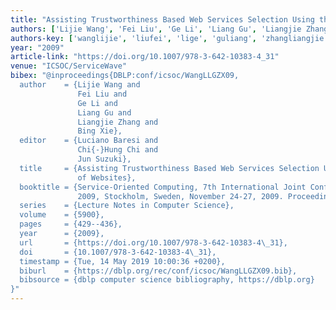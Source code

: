 ```yaml
---
title: "Assisting Trustworthiness Based Web Services Selection Using the Fidelity of Websites"
authors: ['Lijie Wang', 'Fei Liu', 'Ge Li', 'Liang Gu', 'Liangjie Zhang', 'Bing Xie']
authors-key: ['wanglijie', 'liufei', 'lige', 'guliang', 'zhangliangjie', 'xiebing']
year: "2009"
article-link: "https://doi.org/10.1007/978-3-642-10383-4_31"
venue: "ICSOC/ServiceWave"
bibex: "@inproceedings{DBLP:conf/icsoc/WangLLGZX09,
  author    = {Lijie Wang and
               Fei Liu and
               Ge Li and
               Liang Gu and
               Liangjie Zhang and
               Bing Xie},
  editor    = {Luciano Baresi and
               Chi{-}Hung Chi and
               Jun Suzuki},
  title     = {Assisting Trustworthiness Based Web Services Selection Using the Fidelity
               of Websites},
  booktitle = {Service-Oriented Computing, 7th International Joint Conference, ICSOC-ServiceWave
               2009, Stockholm, Sweden, November 24-27, 2009. Proceedings},
  series    = {Lecture Notes in Computer Science},
  volume    = {5900},
  pages     = {429--436},
  year      = {2009},
  url       = {https://doi.org/10.1007/978-3-642-10383-4\_31},
  doi       = {10.1007/978-3-642-10383-4\_31},
  timestamp = {Tue, 14 May 2019 10:00:36 +0200},
  biburl    = {https://dblp.org/rec/conf/icsoc/WangLLGZX09.bib},
  bibsource = {dblp computer science bibliography, https://dblp.org}
}"
---
```

